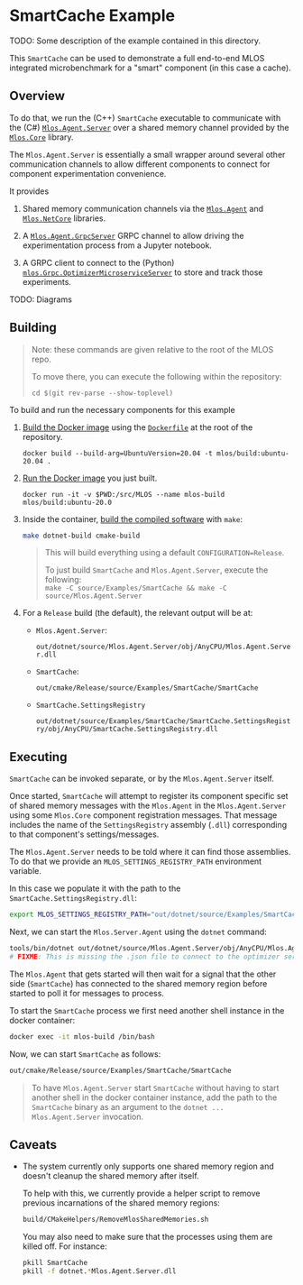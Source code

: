 # SmartCache Example

TODO: Some description of the example contained in this directory.

This `SmartCache` can be used to demonstrate a full end-to-end MLOS integrated microbenchmark for a "smart" component (in this case a cache).

## Overview

To do that, we run the (C++) `SmartCache` executable to communicate with the (C#) [`Mlos.Agent.Server`](../../Mlos.Agent.Server/) over a shared memory channel provided by the [`Mlos.Core`](../../Mlos.Core/) library.

The `Mlos.Agent.Server` is essentially a small wrapper around several other communication channels to allow different components to connect for component experimentation convenience.

It provides

1. Shared memory communication channels via the [`Mlos.Agent`](../../Mlos.Agent) and [`Mlos.NetCore`](../../Mlos.NetCore) libraries.

2. A [`Mlos.Agent.GrpcServer`](../../Mlos.Agent.GrpcClient/) GRPC channel to allow driving the experimentation process from a Jupyter notebook.

3. A GRPC client to connect to the (Python) [`mlos.Grpc.OptimizerMicroserviceServer`](../../Mlos.Python/mlos/Grpc/OptimizerMicroserviceServer.py) to store and track those experiments.

TODO: Diagrams

## Building

> Note: these commands are given relative to the root of the MLOS repo.
>
> To move there, you can execute the following within the repository:
>
> `cd $(git rev-parse --show-toplevel)`

To build and run the necessary components for this example

1. [Build the Docker image](../../../documentation/01-Prerequisites.md#build-the-docker-image) using the [`Dockerfile`](../../../Dockerfile) at the root of the repository.

    ```shell
    docker build --build-arg=UbuntuVersion=20.04 -t mlos/build:ubuntu-20.04 .
    ```

2. [Run the Docker image](../../../documentation/02-Build.md#create-a-new-container-instance) you just built.

    ```shell
    docker run -it -v $PWD:/src/MLOS --name mlos-build mlos/build:ubuntu-20.0
    ```

3. Inside the container, [build the compiled software](../../../documentation/02-Build.md#cli-make) with `make`:

    ```sh
    make dotnet-build cmake-build
    ```

    > This will build everything using a default `CONFIGURATION=Release`.
    >
    > To just build `SmartCache` and `Mlos.Agent.Server`, execute the following: \
    > `make -C source/Examples/SmartCache && make -C source/Mlos.Agent.Server`

4. For a `Release` build (the default), the relevant output will be at:

    - `Mlos.Agent.Server`:

        `out/dotnet/source/Mlos.Agent.Server/obj/AnyCPU/Mlos.Agent.Server.dll`

    - `SmartCache`:

        `out/cmake/Release/source/Examples/SmartCache/SmartCache`

    - `SmartCache.SettingsRegistry`

        `out/dotnet/source/Examples/SmartCache/SmartCache.SettingsRegistry/obj/AnyCPU/SmartCache.SettingsRegistry.dll`

## Executing

`SmartCache` can be invoked separate, or by the `Mlos.Agent.Server` itself.

Once started, `SmartCache` will attempt to register its component specific set of shared memory messages with the `Mlos.Agent` in the `Mlos.Agent.Server` using some `Mlos.Core` component registration messages.  That message includes the name of the `SettingsRegistry` assembly (`.dll`) corresponding to that component's settings/messages.

The `Mlos.Agent.Server` needs to be told where it can find those assemblies.  To do that we provide an `MLOS_SETTINGS_REGISTRY_PATH` environment variable.

In this case we populate it with the path to the `SmartCache.SettingsRegistry.dll`:

```sh
export MLOS_SETTINGS_REGISTRY_PATH="out/dotnet/source/Examples/SmartCache/SmartCache.SettingsRegistry/obj/AnyCPU:$MLOS_SETTINGS_REGISTRY_PATH"
```

Next, we can start the `Mlos.Server.Agent` using the `dotnet` command:

```sh
tools/bin/dotnet out/dotnet/source/Mlos.Agent.Server/obj/AnyCPU/Mlos.Agent.Server.dll
# FIXME: This is missing the .json file to connect to the optimizer service.
```

The `Mlos.Agent` that gets started will then wait for a signal that the other side (`SmartCache`) has connected to the shared memory region before started to poll it for messages to process.

To start the `SmartCache` process we first need another shell instance in the docker container:

```sh
docker exec -it mlos-build /bin/bash
```

Now, we can start `SmartCache` as follows:

```sh
out/cmake/Release/source/Examples/SmartCache/SmartCache
```

> To have `Mlos.Agent.Server` start `SmartCache` without having to start another shell in the docker container instance, add the path to the `SmartCache` binary as an argument to the `dotnet ... Mlos.Agent.Server` invocation.

## Caveats

- The system currently only supports one shared memory region and doesn't cleanup the shared memory after itself.

    To help with this, we currently provide a helper script to remove previous incarnations of the shared memory regions:

    ```sh
    build/CMakeHelpers/RemoveMlosSharedMemories.sh
    ```

    You may also need to make sure that the processes using them are killed off.
    For instance:

    ```sh
    pkill SmartCache
    pkill -f dotnet.*Mlos.Agent.Server.dll
    ```
